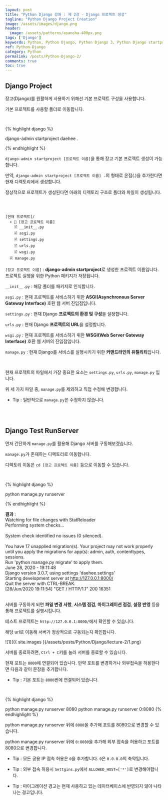 ```yaml
---
layout: post
title: "Python Django 강좌 : 제 2강 - Django 프로젝트 생성"
tagline: "Python Django Project Creation"
image: /assets/images/django.png
header:
  image: /assets/patterns/asanoha-400px.png
tags: ['Django']
keywords: Python, Python Django, Python Django 3, Python Django startproject, Python Django asgi.py, Python Django settings.py, Python Django urls.py, Python Django wsgi.py, Python Django manage.py
ref: Python-Django
category: Python
permalink: /posts/Python-Django-2/
comments: true
toc: true
---
```


## Django Project

장고(Django)를 원활하게 사용하기 위해선 기본 프로젝트 구성을 사용합니다.

기본 프로젝트를 사용할 폴더로 이동합니다.

<br>

{% highlight django %}

django-admin startproject daehee .

{% endhighlight %}

`django-admin startproject [프로젝트 이름]`을 통해 장고 기본 프로젝트 생성이 가능합니다.

만약, `django-admin startproject [프로젝트 이름] .`의 형태로 온점(.)을 추가한다면 현재 디렉토리에서 생성합니다.

정상적으로 프로젝트가 생성된다면 아래의 디렉토리 구조로 폴더와 파일이 생성됩니다.

<br>

```

[현재 프로젝트]/
  ⬇ 📁 [장고 프로젝트 이름]
    🖹 __init__.py
    🖹 asgi.py
    🖹 settings.py
    🖹 urls.py
    🖹 wsgi.py
  🖹 manage.py

```

`[장고 프로젝트 이름]` : **django-admin startproject**로 생성한 프로젝트 이름입니다. 프로젝트 실행을 위한 Python 패키지가 저장됩니다.

`__init__.py` : 해당 폴더를 패키지로 인식합니다.

`asgi.py` : 현재 프로젝트를 서비스하기 위한 **ASGI(Asynchronous Server Gateway Interface)** 호환 웹 서버 진입점입니다.

`settings.py` : 현재 Django **프로젝트의 환경 및 구성**을 설정합니다.

`urls.py` : 현재 Django **프로젝트의 URL**을 설정합니다.

`wsgi.py` : 현재 프로젝트를 서비스하기 위한 **WSGI(Web Server Gateway Interface)** 호환 웹 서버의 진입점입니다.

`manage.py` : 현재 Django를 서비스를 실행시키기 위한 **커맨드라인의 유틸리티**입니다.

<br>

현재 프로젝트의 파일에서 가장 중요한 요소는 `settings.py`, `urls.py`, `manage.py` 입니다.

위 세 가지 파일 중, `manage.py`를 제외하고 직접 수정해 변경합니다.

- Tip : 일반적으로 `manage.py`은 수정하지 않습니다.

<br>
<br>

## Django Test RunServer

먼저 간단하게 `manage.py`를 활용해 Django 서버를 구동해보겠습니다.

`manage.py`가 존재하는 디렉토리로 이동합니다.

디렉토리 이동은 `cd [장고 프로젝트 이름]` 등으로 이동할 수 있습니다.

<br>

{% highlight django %}

python manage.py runserver

{% endhighlight %}

**결과**
:    
Watching for file changes with StatReloader<br>
Performing system checks...<br>
<br>
System check identified no issues (0 silenced).<br>
<br>
You have 17 unapplied migration(s). Your project may not work properly until you apply the migrations for app(s): admin, auth, contenttypes, sessions.<br>
Run 'python manage.py migrate' to apply them.<br>
June 28, 2020 - 19:11:48<br>
Django version 3.0.7, using settings 'daehee.settings'<br>
Starting development server at http://127.0.0.1:8000/<br>
Quit the server with CTRL-BREAK.<br>
[28/Jun/2020 19:11:54] "GET / HTTP/1.1" 200 16351<br>
<br>

서버를 구동하게 되면 **파일 변경 사항**, **시스템 점검**, **마이그레이션 점검**, **설정 반영** 등을 통해 프로젝트를 실행시킵니다.

테스트 프로젝트는 `http://127.0.0.1:8000/`에서 확인할 수 있습니다.

해당 url로 이동해 서버가 정상적으로 구동되는지 확인합니다.

![1]({{ site.images }}/assets/posts/Python/Django/lecture-2/1.png)

서버를 종료하려면, `Ctrl + C`키를 눌러 서버를 종료할 수 있습니다.

현재 포트는 `8000`에 연결되어 있습니다. 만약 포트를 변경하거나 외부접속을 허용한다면 다음과 같이 문장을 추가합니다.

- Tip : 기본 포트는 `8000`번에 연결되어 있습니다.

<br>

{% highlight django %}

python manage.py runserver 8080
python manage.py runserver 0:8080
{% endhighlight %}

python manage.py runserver 뒤에 `8080`을 추가해 포트를 8080으로 변경할 수 있습니다.

python manage.py runserver 뒤에 `0:8080`을 추가해 외부 접속을 허용하고 포트를 8080으로 변경합니다.

- Tip : 모든 공용 IP 접속 허용은 `0`을 추가합니다. `0`은 `0.0.0.0`의 축약입니다.

- Tip : 외부 접속 허용시 `Settgins.py`에서 `ALLOWED_HOST=['*']`로 변경해야합니다.

- Tip : 마이그레이션 경고는 현재 사용하고 있는 데이터베이스에 반영되지 않아 나타나는 경고입니다.
